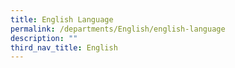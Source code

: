 ```yaml
---
title: English Language
permalink: /departments/English/english-language
description: ""
third_nav_title: English
---
```

